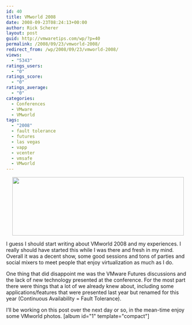 ```yaml
---
id: 40
title: VMworld 2008
date: 2008-09-23T08:24:13+00:00
author: Rick Scherer
layout: post
guid: http://vmwaretips.com/wp/?p=40
permalink: /2008/09/23/vmworld-2008/
redirect_from: /wp/2008/09/23/vmworld-2008/
views:
  - "5343"
ratings_users:
  - "0"
ratings_score:
  - "0"
ratings_average:
  - "0"
categories:
  - Conferences
  - VMware
  - VMworld
tags:
  - "2008"
  - fault tolerance
  - futures
  - las vegas
  - vapp
  - vcenter
  - vmsafe
  - VMworld
---
```

<p style="text-align: center;">
  <a href="http://vmworld.com/conferences/2008/" target="_blank"><img class="aligncenter" src="http://vmworld.com/files/images/vmworld08/hero_vmworld08.gif" alt="" width="470" height="160" /></a>
</p>

I guess I should start writing about VMworld 2008 and my experiences. I really should have started this while I was there and fresh in my mind. Overall it was a decent show, some good sessions and tons of parties and social mixers to meet people that enjoy virtualization as much as I do.



One thing that did disappoint me was the VMware Futures discussions and the lack of new technology presented at the conference. For the most part there were things that a lot of we already knew about, including some applications/features that were presented last year but renamed for this year (Continuous Availability = Fault Tolerance).

I&#8217;ll be working on this post over the next day or so, in the mean-time enjoy some VMworld photos. [album id="1" template="compact"]